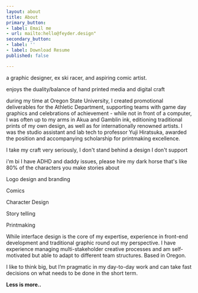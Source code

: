 ```yaml
---
layout: about
title: About
primary_button:
- label: Email me
- url: mailto:hello@feyder.design"
secondary_button:
- label: ''
- label: Download Resume
published: false

---
```

a graphic designer, ex ski racer, and aspiring comic artist.

enjoys the duality/balance of hand printed media and digital craft

during my time at Oregon State University, I created promotional deliverables for the Athletic Department, supporting teams with game day graphics and celebrations of achievement - while not in front of a computer, I was often up to my arms in Akua and Gamblin ink, editioning traditional prints of my own design, as well as for internationally renowned artists. I was the studio assistant and lab tech to professor Yuji Hiratsuka, awarded the position and accompanying scholarship for printmaking excellence. 

I take my craft very seriously, I don't stand behind a design I don't support

i'm bi I have ADHD and daddy issues, please hire my dark horse that's like 80% of the characters you make stories about

Logo design and branding

Comics

Character Design

Story telling

Printmaking

While interface design is the core of my expertise, experience in front-end development and traditional graphic round out my perspective. I have experience managing multi-stakeholder creative processes and am self-motivated but able to adapt to different team structures. Based in Oregon.

I like to think big, but I’m pragmatic in my day-to-day work and can take fast decisions on what needs to be done in the short term.

**Less is more..**